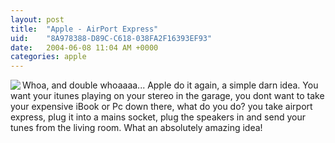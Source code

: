 ```yaml
---
layout: post
title:  "Apple - AirPort Express"
uid:	"8A978388-D89C-C618-038FA2F16393EF93"
date:   2004-06-08 11:04 AM +0000
categories: apple
---
```

<img src="http://a772.g.akamai.net/7/772/51/54353d22025aa3/www.apple.com/airportexpress/images/indextop06072004.jpg" align="left">
Whoa, and double whoaaaa...  Apple do it again, a simple darn idea. You want your itunes playing on your stereo in the garage, you dont want to take your expensive iBook or Pc down there, what do you do? you take airport express, plug it into a mains socket, plug the speakers in and send your tunes from the living room. What an absolutely amazing idea!